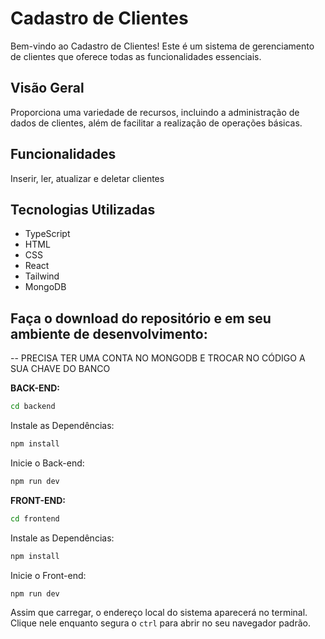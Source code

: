 # Cadastro de Clientes

Bem-vindo ao Cadastro de Clientes! Este é um sistema de gerenciamento de clientes que oferece todas as funcionalidades essenciais.

## Visão Geral

Proporciona uma variedade de recursos, incluindo a administração de dados de clientes, além de facilitar a realização de operações básicas.

## Funcionalidades

Inserir, ler, atualizar e deletar clientes

## Tecnologias Utilizadas

- TypeScript
- HTML
- CSS
- React
- Tailwind
- MongoDB

## Faça o download do repositório e em seu ambiente de desenvolvimento:

-- PRECISA TER UMA CONTA NO MONGODB E TROCAR NO CÓDIGO A SUA CHAVE DO BANCO

**BACK-END:**

```bash
cd backend
```

Instale as Dependências:

```bash
npm install
```

Inicie o Back-end:

```bash
npm run dev
```

**FRONT-END:**

```bash
cd frontend
```

Instale as Dependências:

```bash
npm install
```

Inicie o Front-end:

```bash
npm run dev
```

Assim que carregar, o endereço local do sistema aparecerá no terminal. Clique nele enquanto segura o `ctrl` para abrir no seu navegador padrão.
